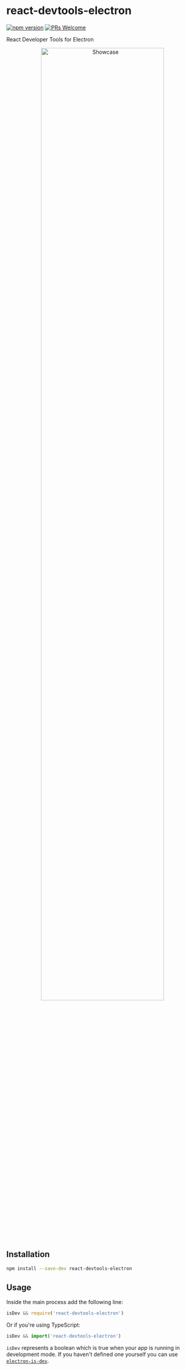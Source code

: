 # react-devtools-electron

[![npm version](https://img.shields.io/npm/v/react-devtools-electron.svg)](https://www.npmjs.com/package/react-devtools-electron)
[![PRs Welcome](https://img.shields.io/badge/PRs-welcome-brightgreen.svg)](http://makeapullrequest.com)

React Developer Tools for Electron

<p align="center"><img src="https://raw.githubusercontent.com/dimitarnestorov/react-devtools-electron/master/showcase.png" alt="Showcase" width="80%"></p>

## Installation

```sh
npm install --save-dev react-devtools-electron
```

## Usage

Inside the main process add the following line:

```javascript
isDev && require('react-devtools-electron')
```

Or if you're using TypeScript:

```typescript
isDev && import('react-devtools-electron')
```

`isDev` represents a boolean which is true when your app is running in development mode. If you haven't defined one yourself you can use [`electron-is-dev`](https://www.npmjs.com/package/electron-is-dev).
